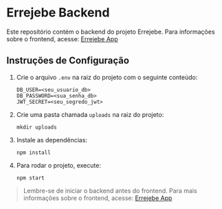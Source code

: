 # Errejebe Backend

Este repositório contém o backend do projeto Errejebe. Para informações sobre o frontend, acesse: [Errejebe App](https://github.com/pedrohfsilva/errejebe-app)

## Instruções de Configuração

1. Crie o arquivo `.env` na raiz do projeto com o seguinte conteúdo:
    ```
    DB_USER=<seu_usuario_db>
    DB_PASSWORD=<sua_senha_db>
    JWT_SECRET=<seu_segredo_jwt>
    ```

2. Crie uma pasta chamada `uploads` na raiz do projeto:
    ```
    mkdir uploads
    ```

3. Instale as dependências:
    ```
    npm install
    ```

4. Para rodar o projeto, execute:
    ```
    npm start
    ```

> Lembre-se de iniciar o backend antes do frontend. Para mais informações sobre o frontend, acesse: [Errejebe App](https://github.com/pedrohfsilva/errejebe-app)
